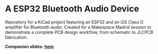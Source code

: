 # A ESP32 Bluetooth Audio Device

Repository for a KiCad project featuring an ESP32 and an I2S Class D amplifier for Bluetooth audio.
Created for a Makespace Madrid session to demonstrate a complete PCB design workflow, from schematic to JLCPCB fabrication.

**Companion slides: [here](https://docs.google.com/presentation/d/1glYFRo9XCKRI-qDjp1DA8M3mJohLk-lrxx0JoBPsboM/edit#slide=id.g32243d1fc86_0_354)**